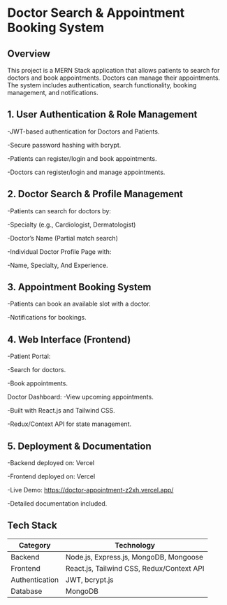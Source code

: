 # Doctor Search & Appointment Booking System

## Overview

This project is a MERN Stack application that allows patients to search for doctors and book appointments. Doctors can  manage their appointments. The system includes authentication, search functionality, booking management, and notifications.

## 1. User Authentication & Role Management

-JWT-based authentication for Doctors and Patients.

-Secure password hashing with bcrypt.

-Patients can register/login and book appointments.

-Doctors can register/login and manage appointments.

## 2. Doctor Search & Profile Management

-Patients can search for doctors by:

-Specialty (e.g., Cardiologist, Dermatologist)

-Doctor’s Name (Partial match search)

-Individual Doctor Profile Page with:

-Name, Specialty, And Experience.
## 3. Appointment Booking System
-Patients can book an available slot with a doctor.

-Notifications for bookings.
## 4. Web Interface (Frontend)

-Patient Portal:

-Search for doctors.

-Book appointments.

Doctor Dashboard:
-View upcoming appointments.

-Built with React.js and Tailwind CSS.

-Redux/Context API for state management.
## 5. Deployment & Documentation

-Backend deployed on: Vercel

-Frontend deployed on: Vercel

-Live Demo: https://doctor-appointment-z2xh.vercel.app/

-Detailed documentation included.

## Tech Stack
| Category |Technology |
|----------|----------|
| Backend | Node.js, Express.js, MongoDB, Mongoose  | 
| Frontend  |React.js, Tailwind CSS, Redux/Context API   | 
| Authentication | JWT, bcrypt.js | 
| Database  |MongoDB   | 
